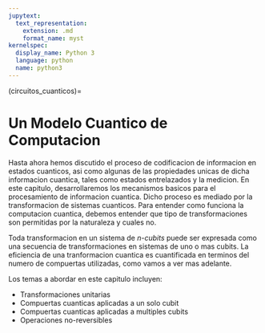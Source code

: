 ```yaml
---
jupytext:
  text_representation:
    extension: .md
    format_name: myst
kernelspec:
  display_name: Python 3
  language: python
  name: python3
---
```


(circuitos_cuanticos)=

# Un Modelo Cuantico de Computacion

Hasta ahora hemos discutido el proceso de codificacion de informacion en estados cuanticos, asi como algunas de las propiedades unicas de dicha informacion cuantica, tales como estados entrelazados y la medicion. En este capitulo, desarrollaremos los mecanismos basicos para el procesamiento de informacion cuantica. Dicho proceso es mediado por la transformacion de sistemas cuanticos. Para entender como funciona la computacion cuantica, debemos entender que tipo de transformaciones son permitidas por la naturaleza y cuales no.

Toda transformacion en un sistema de *n-cubits* puede ser expresada como una secuencia de transformaciones en sistemas de uno o mas cubits. La eficiencia de una tranformacion cuantica es cuantificada en terminos del numero de compuertas utilizadas, como vamos a ver mas adelante.

Los temas a abordar en este capitulo incluyen:

- Transformaciones unitarias
- Compuertas cuanticas aplicadas a un solo cubit
- Compuertas cuanticas aplicadas a multiples cubits
- Operaciones no-reversibles